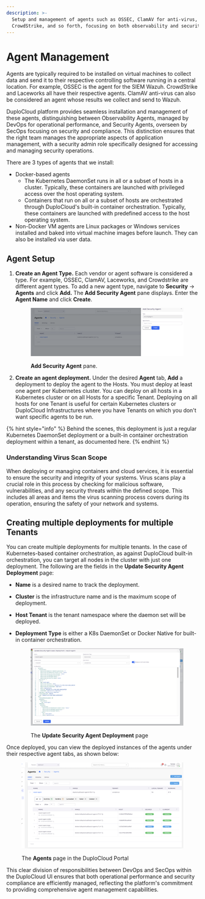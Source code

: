 ```yaml
---
description: >-
  Setup and management of agents such as OSSEC, ClamAV for anti-virus,
  CrowdStrike, and so forth, focusing on both observability and security aspects.
---
```


# Agent Management

Agents are typically required to be installed on virtual machines to collect data and send it to their respective controlling software running in a central location. For example, OSSEC is the agent for the SIEM Wazuh. CrowdStrike and Laceworks all have their respective agents. ClamAV anti-virus can also be considered an agent whose results we collect and send to Wazuh.

DuploCloud platform provides seamless installation and management of these agents, distinguishing between Observability Agents, managed by DevOps for operational performance, and Security Agents, overseen by SecOps focusing on security and compliance. This distinction ensures that the right team manages the appropriate aspects of application management, with a security admin role specifically designed for accessing and managing security operations.

There are 3 types of agents that we install:

* Docker-based agents
  * The Kubernetes DaemonSet runs in all or a subset of hosts in a cluster. Typically, these containers are launched with privileged access over the host operating system.
  * Containers that run on all or a subset of hosts are orchestrated through DuploCloud's built-in container orchestration. Typically, these containers are launched with predefined access to the host operating system.
* Non-Docker VM agents are Linux packages or Windows services installed and baked into virtual machine images before launch. They can also be installed via user data.

## Agent Setup

1.  **Create an Agent Type.** Each vendor or agent software is considered a type. For example, OSSEC, ClamAV, Laceworks, and Crowdstrike are different agent types. To add a new agent type, navigate to **Security** -> **Agents** and click **Add.** The **Add Security Agent** pane displays. Enter the **Agent Name** and click **Create**.

    <figure><img src="../../.gitbook/assets/image (1) (1) (1) (1) (1) (1) (1) (1) (1).png" alt=""><figcaption><p><strong>Add Security Agent</strong> pane.</p></figcaption></figure>

2. **Create an agent deployment.** Under the desired **Agent** tab, **Add** a deployment to deploy the agent to the Hosts. You must deploy at least one agent per Kubernetes cluster. You can deploy on all hosts in a Kubernetes cluster or on all Hosts for a specific Tenant. Deploying on all hosts for one Tenant is useful for certain Kubernetes clusters or DuploCloud Infrastructures where you have Tenants on which you don't want specific agents to be run.

{% hint style="info" %}
Behind the scenes, this deployment is just a regular Kubernetes DaemonSet deployment or a built-in container orchestration deployment within a tenant, as documented here.
{% endhint %}

### Understanding Virus Scan Scope

When deploying or managing containers and cloud services, it is essential to ensure the security and integrity of your systems. Virus scans play a crucial role in this process by checking for malicious software, vulnerabilities, and any security threats within the defined scope. This includes all areas and items the virus scanning process covers during its operation, ensuring the safety of your network and systems.

## Creating multiple deployments for multiple Tenants

You can create multiple deployments for multiple tenants. In the case of Kubernetes-based container orchestration, as against DuploCloud built-in orchestration, you can target all nodes in the cluster with just one deployment. The following are the fields in the **Update Security Agent Deployment** page:

* **Name** is a desired name to track the deployment.
* **Cluster** is the infrastructure name and is the maximum scope of deployment.
* **Host Tenant** is the tenant namespace where the daemon set will be deployed.
*   **Deployment Type** is either a K8s DaemonSet or Docker Native for built-in container orchestration.

    <figure><img src="../../.gitbook/assets/image (2) (1) (1) (1) (1) (1) (1) (1).png" alt=""><figcaption><p>The <strong>Update Security Agent Deployment</strong> page</p></figcaption></figure>

Once deployed, you can view the deployed instances of the agents under their respective agent tabs, as shown below:

<figure><img src="../../.gitbook/assets/image (3) (1) (1) (1) (1).png" alt=""><figcaption><p>The <strong>Agents</strong> page in the DuploCloud Portal</p></figcaption></figure>

This clear division of responsibilities between DevOps and SecOps within the DuploCloud UI ensures that both operational performance and security compliance are efficiently managed, reflecting the platform's commitment to providing comprehensive agent management capabilities.